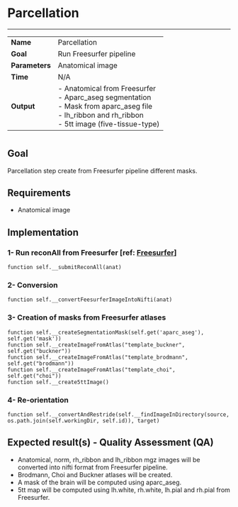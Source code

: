 # Parcellation
---

|                |                                                       |
|----------------|-------------------------------------------------------|
|**Name**        | Parcellation                                          |
|**Goal**        | Run Freesurfer pipeline                                |
|**Parameters**  | Anatomical image                                            |
|**Time**        | N/A                                                   |
|**Output**      | - Anatomical from Freesurfer <br> - Aparc_aseg segmentation <br> - Mask from aparc_aseg file <br> - lh_ribbon and rh_ribbon <br> - 5tt image (five-tissue-type)|

#

## Goal

Parcellation step create from Freesurfer pipeline different masks.

## Requirements

- Anatomical image

## Implementation

### 1- Run reconAll from Freesurfer [ref: <a href="http://freesurfer.net/fswiki" target="_blank">Freesurfer</a>]

```{.python}
function self.__submitReconAll(anat)
```

### 2- Conversion

```{.python}
function self.__convertFeesurferImageIntoNifti(anat)
```

### 3- Creation of masks from Freesurfer atlases

```{.python}
function self.__createSegmentationMask(self.get('aparc_aseg'), self.get('mask'))
function self.__createImageFromAtlas("template_buckner", self.get("buckner"))
function self.__createImageFromAtlas("template_brodmann", self.get("brodmann"))
function self.__createImageFromAtlas("template_choi", self.get("choi"))
function self.__create5ttImage()
```

### 4- Re-orientation

```{.python}
function self.__convertAndRestride(self.__findImageInDirectory(source, os.path.join(self.workingDir, self.id)), target)
```

## Expected result(s) - Quality Assessment (QA)

- Anatomical, norm, rh_ribbon and lh_ribbon mgz images will be converted into nifti format from Freesurfer pipeline.
- Brodmann, Choi and Buckner atlases will be created.
- A mask of the brain will be computed using aparc_aseg.
- 5tt map will be computed using lh.white, rh.white, lh.pial and rh.pial from Freesurfer.


